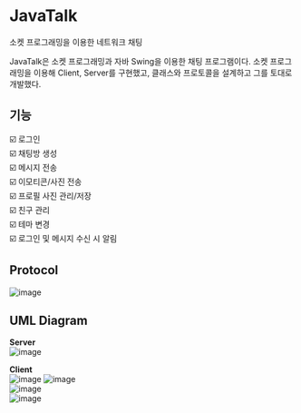 # JavaTalk
소켓 프로그래밍을 이용한 네트워크 채팅

JavaTalk은 소켓 프로그래밍과 자바 Swing을 이용한 채팅 프로그램이다. 
소켓 프로그래밍을 이용해 Client, Server를 구현했고, 클래스와 프로토콜을 설계하고 그를 토대로 개발했다.

## 기능
☑️ 로그인 <br>
☑️ 채팅방 생성 <br>
☑️ 메시지 전송 <br>
☑️ 이모티콘/사진 전송 <br>
☑️ 프로필 사진 관리/저장 <br>
☑️ 친구 관리  <br>
☑️ 테마 변경  <br>
☑️ 로그인 및 메시지 수신 시 알림

## Protocol
![image](https://user-images.githubusercontent.com/89003891/178308267-3fbdd41c-1ba4-4f98-8efe-c3daaf32440c.png)

## UML Diagram
**Server** <br>
![image](https://user-images.githubusercontent.com/89003891/178308344-b597c02f-c740-41c0-a9ae-0067d18d0cf1.png)

**Client** <br>
![image](https://user-images.githubusercontent.com/89003891/178308401-401204dc-0bf0-4e66-a767-2ba8be6cb789.png)
![image](https://user-images.githubusercontent.com/89003891/178308410-aa9a7d6c-fe1a-4b73-843a-f353e91afcaf.png)
<br>
![image](https://user-images.githubusercontent.com/89003891/178308432-5b127726-29b5-405c-9288-a24280f5bb96.png)
<br>
![image](https://user-images.githubusercontent.com/89003891/178308453-04db9382-98e8-466f-8c72-90d264074aa0.png)
